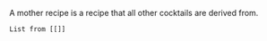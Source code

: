 A mother recipe is a recipe that all other cocktails are derived from.
```dataview
List from [[]]
```
